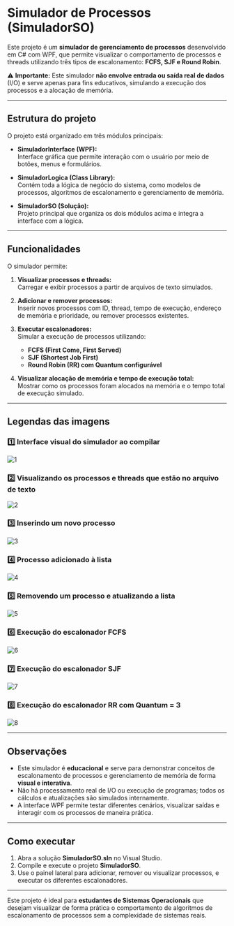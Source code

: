 # Simulador de Processos (SimuladorSO)

Este projeto é um **simulador de gerenciamento de processos** desenvolvido em C# com WPF, que permite visualizar o comportamento de processos e threads utilizando três tipos de escalonamento: **FCFS, SJF e Round Robin**.  

⚠️ **Importante:** Este simulador **não envolve entrada ou saída real de dados** (I/O) e serve apenas para fins educativos, simulando a execução dos processos e a alocação de memória.

---

## Estrutura do projeto

O projeto está organizado em três módulos principais:

- **SimuladorInterface (WPF):**  
  Interface gráfica que permite interação com o usuário por meio de botões, menus e formulários.  

- **SimuladorLogica (Class Library):**  
  Contém toda a lógica de negócio do sistema, como modelos de processos, algoritmos de escalonamento e gerenciamento de memória.  

- **SimuladorSO (Solução):**  
  Projeto principal que organiza os dois módulos acima e integra a interface com a lógica.

---

## Funcionalidades

O simulador permite:

1. **Visualizar processos e threads:**  
   Carregar e exibir processos a partir de arquivos de texto simulados.

2. **Adicionar e remover processos:**  
   Inserir novos processos com ID, thread, tempo de execução, endereço de memória e prioridade, ou remover processos existentes.

3. **Executar escalonadores:**  
   Simular a execução de processos utilizando:
   - **FCFS (First Come, First Served)**
   - **SJF (Shortest Job First)**
   - **Round Robin (RR) com Quantum configurável**

4. **Visualizar alocação de memória e tempo de execução total:**  
   Mostrar como os processos foram alocados na memória e o tempo total de execução simulado.

---

## Legendas das imagens

### 1️⃣ Interface visual do simulador ao compilar
![1](ImagensSimulador/1.png)

### 2️⃣ Visualizando os processos e threads que estão no arquivo de texto
![2](ImagensSimulador/2.png)

### 3️⃣ Inserindo um novo processo
![3](ImagensSimulador/3.png)

### 4️⃣ Processo adicionado à lista
![4](ImagensSimulador/4.png)

### 5️⃣ Removendo um processo e atualizando a lista
![5](ImagensSimulador/5.png)

### 6️⃣ Execução do escalonador FCFS
![6](ImagensSimulador/6.png)

### 7️⃣ Execução do escalonador SJF
![7](ImagensSimulador/7.png)

### 8️⃣ Execução do escalonador RR com Quantum = 3
![8](ImagensSimulador/8.png)

---

## Observações

- Este simulador é **educacional** e serve para demonstrar conceitos de escalonamento de processos e gerenciamento de memória de forma **visual e interativa**.  
- Não há processamento real de I/O ou execução de programas; todos os cálculos e atualizações são simulados internamente.  
- A interface WPF permite testar diferentes cenários, visualizar saídas e interagir com os processos de maneira prática.

---

## Como executar

1. Abra a solução **SimuladorSO.sln** no Visual Studio.  
2. Compile e execute o projeto **SimuladorSO**.  
3. Use o painel lateral para adicionar, remover ou visualizar processos, e executar os diferentes escalonadores.  

---

Este projeto é ideal para **estudantes de Sistemas Operacionais** que desejam visualizar de forma prática o comportamento de algoritmos de escalonamento de processos sem a complexidade de sistemas reais.
